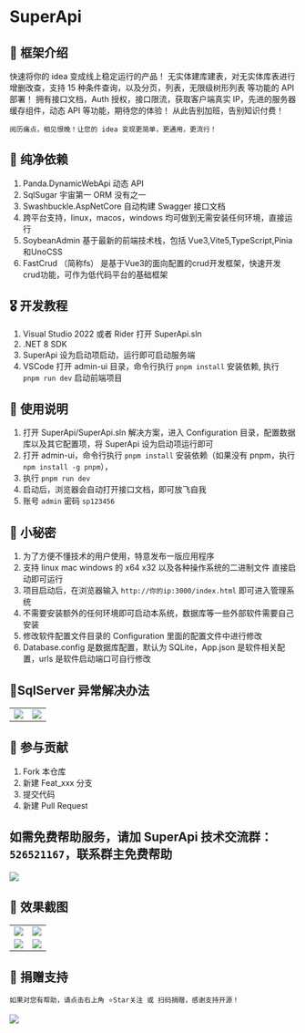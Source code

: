 <!--
 * @Author: 490912587@qq.com
 * @Date: 2023-12-20 10:44:09
 * @LastEditors: 490912587@qq.com
 * @LastEditTime: 2024-05-16 11:55:34
 * @FilePath: \SuperApi\README.en.md
 * @Description:git add . git commit -m "" --no-verify git push
-->

# SuperApi

## 🎁 框架介绍

快速将你的 idea 变成线上稳定运行的产品！
无实体建库建表，对无实体库表进行增删改查，支持 15 种条件查询，以及分页，列表，无限级树形列表 等功能的 API 部署！
拥有接口文档，Auth 授权，接口限流，获取客户端真实 IP，先进的服务器缓存组件，动态 API 等功能，期待您的体验！
从此告别加班，告别知识付费！

```
阅历痛点，相见恨晚！让您的 idea 变现更简单，更通用，更流行！
```

## 🍖 纯净依赖

1. Panda.DynamicWebApi 动态 API
2. SqlSugar 宇宙第一 ORM 没有之一
3. Swashbuckle.AspNetCore 自动构建 Swagger 接口文档
4. 跨平台支持，linux，macos，windows 均可做到无需安装任何环境，直接运行
5. SoybeanAdmin 基于最新的前端技术栈，包括 Vue3,Vite5,TypeScript,Pinia和UnoCSS
6. FastCrud （简称fs） 是基于Vue3的面向配置的crud开发框架，快速开发crud功能，可作为低代码平台的基础框架

## 🎖️ 开发教程

1. Visual Studio 2022 或者 Rider 打开 SuperApi.sln
2. .NET 8 SDK
3. SuperApi 设为启动项启动，运行即可启动服务端
4. VSCode 打开 admin-ui 目录，命令行执行 `pnpm install` 安装依赖,  执行 `pnpm run dev` 启动前端项目

## 🍁 使用说明

1. 打开 SuperApi/SuperApi.sln 解决方案，进入 Configuration 目录，配置数据库以及其它配置项，将 SuperApi 设为启动项运行即可
2. 打开 admin-ui，命令行执行 `pnpm install` 安装依赖（如果没有 pnpm，执行 `npm install -g pnpm`），
3. 执行 `pnpm run dev`
4. 启动后，浏览器会自动打开接口文档，即可放飞自我
5. 账号 `admin` 密码 `sp123456`

## 🍁 小秘密

1. 为了方便不懂技术的用户使用，特意发布一版应用程序
2. 支持 linux mac windows 的 x64 x32 以及各种操作系统的二进制文件 直接启动即可运行
3. 项目启动后，在浏览器输入 `http://你的ip:3000/index.html` 即可进入管理系统
4. 不需要安装额外的任何环境即可启动本系统，数据库等一些外部软件需要自己安装
5. 修改软件配置文件目录的 Configuration 里面的配置文件中进行修改
6. Database.config 是数据库配置，默认为 SQLite，App.json 是软件相关配置，urls 是软件启动端口可自行修改

## 🍁SqlServer 异常解决办法

<table>
    <tr>
        <td><img src="https://foruda.gitee.com/images/1703807376565588436/ab346804_1223089.png"/></td>
        <td><img src="https://foruda.gitee.com/images/1703756458715958552/ef1c8cb3_6522206.png"/></td>
    </tr>
</table>

## 💐 参与贡献

1.  Fork 本仓库
2.  新建 Feat_xxx 分支
3.  提交代码
4.  新建 Pull Request

## 如需免费帮助服务，请加 SuperApi 技术交流群：`526521167`，联系群主免费帮助

<img src="https://gitee.com/tmm-top/SuperApi/raw/master/doc/qun.png"/>

## 🍎 效果截图

<table>
    <tr>
        <td><img src="https://gitee.com/tmm-top/SuperApi/raw/master/doc/1.png"/></td>
        <td><img src="https://gitee.com/tmm-top/SuperApi/raw/master/doc/3.png"/></td>
    </tr>
    <tr>
        <td><img src="https://gitee.com/tmm-top/SuperApi/raw/master/doc/4.png"/></td>
        <td><img src="https://gitee.com/tmm-top/SuperApi/raw/master/doc/555.png"/></td>
    </tr>
</table>

## 🎀 捐赠支持

```
如果对您有帮助，请点击右上角 ⭐Star关注 或 扫码捐赠，感谢支持开源！
```

<img src="https://gitee.com/tmm-top/SuperApi/raw/master/doc/zanshang.jpg"/>
